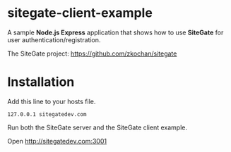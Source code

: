 sitegate-client-example
=======================

A sample **Node.js Express** application that shows how to use **SiteGate** for user authentication/registration.

The SiteGate project: https://github.com/zkochan/sitegate

Installation
============
Add this line to your hosts file.
```
127.0.0.1 sitegatedev.com
```
Run both the SiteGate server and the SiteGate client example.

Open http://sitegatedev.com:3001
